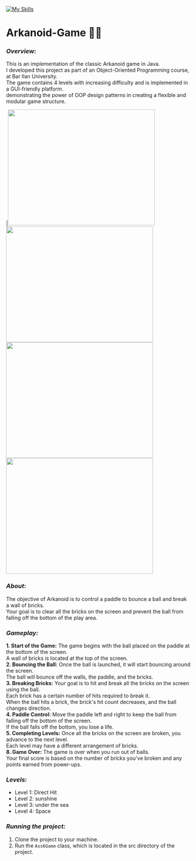 [![My Skills](https://skills.thijs.gg/icons?i=java,git)](https://skills.thijs.gg)
# Arkanoid-Game 💜🐠
### ***Overview:***
This is an implementation of the classic Arkanoid game in Java. <br>
I developed this project as part of an Object-Oriented Programming course, at Bar Ilan University.<br>
The game contains 4 levels with increasing difficulty and is implemented in a GUI-friendly platform.<br>
demonstrating the power of OOP design patterns in creating a flexible and modular game structure.<br>

 |<img src="https://github.com/morh1/Arkanoid-Game/assets/117579573/afdc5755-37af-46f3-9d83-7b9fce1f8a2e" width="400" height="315">
 <img src="https://github.com/morh1/Arkanoid-Game/assets/117579573/0c367da9-bafe-424a-85e4-efc9727f3399" width="400" height="315">
 <img src="https://github.com/morh1/Arkanoid-Game/assets/117579573/9b855668-8739-4453-9ca1-fdaa953223c9" width="400" height="315">
 <img src="https://github.com/morh1/Arkanoid-Game/assets/117579573/fdbabb08-e5d6-481a-ae51-bfd7cdebb4ba)" width="400" height="315"><br>
### ***About:***
The objective of Arkanoid is to control a paddle to bounce a ball and break a wall of bricks.<br>
Your goal is to clear all the bricks on the screen and prevent the ball from falling off the bottom of the play area.<br>
### ***Gameplay:***
**1. Start of the Game:** The game begins with the ball placed on the paddle at the bottom of the screen.<br>
A wall of bricks is located at the top of the screen.<br>
**2. Bouncing the Ball:** Once the ball is launched, it will start bouncing around the screen.<br>
The ball will bounce off the walls, the paddle, and the bricks.<br>
**3. Breaking Bricks:** Your goal is to hit and break all the bricks on the screen using the ball.<br>
Each brick has a certain number of hits required to break it.<br>
When the ball hits a brick, the brick's hit count decreases, and the ball changes direction.<br>
**4. Paddle Control:** Move the paddle left and right to keep the ball from falling off the bottom of the screen.<br>
If the ball falls off the bottom, you lose a life.<br>
**5. Completing Levels:** Once all the bricks on the screen are broken, you advance to the next level.<br>
Each level may have a different arrangement of bricks.<br>
**8. Game Over:** The game is over when you run out of balls.<br>
Your final score is based on the number of bricks you've broken and any points earned from power-ups.<br>
### ***Levels:***
* Level 1: Direct Hit
* Level 2: sunshine
* Level 3: under the sea
* Level 4: Space
### ***Running the project:***
1. Clone the project to your machine.<br>
2. Run the `Ass6Game` class, which is located in the src directory of the project.


